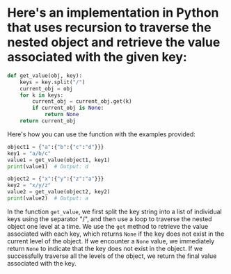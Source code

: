 # Here's an implementation in Python that uses recursion to traverse the nested object and retrieve the value associated with the given key:

```python
def get_value(obj, key):
    keys = key.split("/")
    current_obj = obj
    for k in keys:
        current_obj = current_obj.get(k)
        if current_obj is None:
            return None
    return current_obj
```

Here's how you can use the function with the examples provided:

```python
object1 = {"a":{"b":{"c":"d"}}}
key1 = "a/b/c"
value1 = get_value(object1, key1)
print(value1)  # Output: d

object2 = {"x":{"y":{"z":"a"}}}
key2 = "x/y/z"
value2 = get_value(object2, key2)
print(value2)  # Output: a
```

In the function `get_value`, we first split the key string into a list of individual keys using the separator "/", and then use a loop to traverse the nested object one level at a time. We use the `get` method to retrieve the value associated with each key, which returns `None` if the key does not exist in the current level of the object. If we encounter a `None` value, we immediately return `None` to indicate that the key does not exist in the object. If we successfully traverse all the levels of the object, we return the final value associated with the key.
